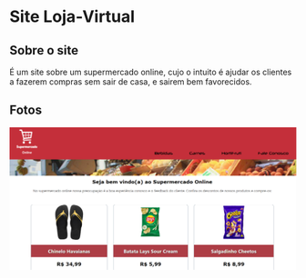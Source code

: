 # Site Loja-Virtual

## Sobre o site 

É um site sobre um supermercado online, cujo o intuito é ajudar os 
clientes a fazerem compras sem sair de casa, e sairem bem favorecidos.

## Fotos


![](https://github.com/EduardoSPontes/loja-virtual/blob/master/minialtura/Tela%20inicial.png)
![]()